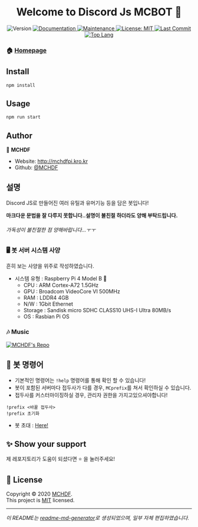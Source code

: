 <h1 align="center">Welcome to Discord Js MCBOT 👋</h1>
<p align="center">
  <img alt="Version" src="https://img.shields.io/badge/version-1.0.0-ff69b4.svg?cacheSeconds=2592000" />
  <a href="https://github.com/MCHDF/MCBOT#readme" target="_blank">
    <img alt="Documentation" src="https://img.shields.io/badge/documentation-yes-brightgreen.svg" />
  </a>
  <a href="https://github.com/MCHDF/MCBOT/graphs/commit-activity" target="_blank">
    <img alt="Maintenance" src="https://img.shields.io/badge/Maintained%3F-yes-green.svg" />
  </a>
  <a href="https://github.com/MCHDF/MCBOT/blob/master/LICENSE" target="_blank">
    <img alt="License: MIT" src="https://img.shields.io/github/license/MCHDF/MCBOT" />
  </a>
  <a href="https://img.shields.io/github/last-commit/MCHDF/MCBOT?style=flat-square" target="_blank">
    <img alt="Last Commit" src="https://img.shields.io/github/last-commit/MCHDF/MCBOT?style=flat-square.svg">
  </a>
    <a href="https://img.shields.io/github/languages/top/MCHDF/MCBOT?color=yellow&style=flat-square" target="_blank">
    <img alt="Top Lang" src="https://img.shields.io/github/languages/top/MCHDF/MCBOT?color=yellow&style=flat-square.svg">
  </a>
</p>

### 🏠 [Homepage](https://github.com/MCHDF/MCBOT#readme)

## Install

```sh
npm install
```

## Usage

```sh
npm run start
```

## Author

👤 **MCHDF**

* Website: http://mchdfpi.kro.kr
* Github: [@MCHDF](https://github.com/MCHDF)

## 설명
Discord JS로 만들어진 여러 유틸과 유머기능 등을 담은 봇입니다!

**마크다운 문법을 잘 다루지 못합니다..설명이 불친절 하더라도 양해 부탁드립니다.**

###### 가독성이 불친절한 점 양해바랍니다...ㅜㅜ

### 🖥 봇 서버 시스템 사양
흔히 보는 사양을 위주로 작성하였습니다.

- 시스템 유형 : Raspberry Pi 4 Model B 🍓
  * CPU : ARM Cortex-A72 1.5GHz
  * GPU : Broadcom VideoCore VI 500MHz
  * RAM : LDDR4 4GB
  * N/W : 1Gbit Ethernet
  * Storage : Sandisk micro SDHC CLASS10 UHS-I Ultra 80MB/s
  * OS : Rasbian Pi OS

### 🎶 Music
[![MCHDF's Repo](https://github-readme-stats.vercel.app/api/pin?username=MCHDF&repo=MCMusic&title_color=fff&icon_color=f9f9f9&text_color=9f9f9f&bg_color=151515)](https://github.com/MCHDF/MCMusic)

## 📜 봇 명령어

- 기본적인 명령어는 ``!help`` 명령어를 통해 확인 할 수 있습니다!
- 봇이 포함된 서버마다 접두사가 다를 경우, ``MCprefix``를 쳐서 확인하실 수 있습니다.
- 접두사를 커스터마이징하실 경우, 관리자 권한을 가지고있으셔야합니다!
```
!prefix <바꿀 접두사>
!prefix 초기화
```
- 봇 초대 : [Here!](https://discord.com/oauth2/authorize?client_id=706171196701540384&scope=bot)

## ✨ Show your support

제 레포지토리가 도움이 되셨다면 ⭐️ 을 눌러주세요!

## 📝 License

Copyright © 2020 [MCHDF](https://github.com/MCHDF).<br />
This project is [MIT](https://github.com/MCHDF/MCBOT/blob/master/LICENSE) licensed.

***
_이 README는 [readme-md-generator](https://github.com/kefranabg/readme-md-generator)로 생성되었으며, 일부 자체 편집하였습니다._
